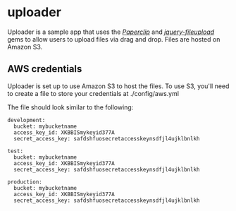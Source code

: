 # uploader

Uploader is a sample app that uses the *[Paperclip](https://github.com/thoughtbot/paperclip)* and *[jquery-fileupload](https://github.com/tors/jquery-fileupload-rails)* gems to allow users to upload files via drag and drop. Files are hosted on Amazon S3.

## AWS credentials

Uploader is set up to use Amazon S3 to host the files. To use S3, you'll need to create a file to store your credentials at ./config/aws.yml

The file should look similar to the following:

    development:
      bucket: mybucketname
      access_key_id: XKBBISmykeyid377A
      secret_access_key: safdshfuosecretaccesskeynsdfjl4ujklbnlkh

    test:
      bucket: mybucketname
      access_key_id: XKBBISmykeyid377A
      secret_access_key: safdshfuosecretaccesskeynsdfjl4ujklbnlkh

    production:
      bucket: mybucketname
      access_key_id: XKBBISmykeyid377A
      secret_access_key: safdshfuosecretaccesskeynsdfjl4ujklbnlkh

